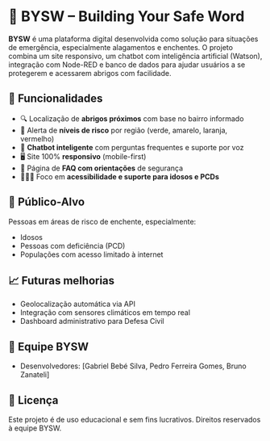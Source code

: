 # 🌊 BYSW – Building Your Safe Word

**BYSW** é uma plataforma digital desenvolvida como solução para situações de emergência, especialmente alagamentos e enchentes. O projeto combina um site responsivo, um chatbot com inteligência artificial (Watson), integração com Node-RED e banco de dados para ajudar usuários a se protegerem e acessarem abrigos com facilidade.

## 🧩 Funcionalidades

- 🔍 Localização de **abrigos próximos** com base no bairro informado
- 📢 Alerta de **níveis de risco** por região (verde, amarelo, laranja, vermelho)
- 🤖 **Chatbot inteligente** com perguntas frequentes e suporte por voz
- 🖥️ Site 100% **responsivo** (mobile-first)
- 📄 Página de **FAQ com orientações** de segurança
- 🧑‍🤝‍🧑 Foco em **acessibilidade e suporte para idosos e PCDs**


## 🔐 Público-Alvo

Pessoas em áreas de risco de enchente, especialmente:
- Idosos
- Pessoas com deficiência (PCD)
- Populações com acesso limitado à internet

## 📈 Futuras melhorias

- Geolocalização automática via API
- Integração com sensores climáticos em tempo real
- Dashboard administrativo para Defesa Civil

## 👥 Equipe BYSW

- Desenvolvedores: [Gabriel Bebé Silva, Pedro Ferreira Gomes, Bruno Zanateli]


## 📝 Licença

Este projeto é de uso educacional e sem fins lucrativos. Direitos reservados à equipe BYSW.


